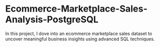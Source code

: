 # Ecommerce-Marketplace-Sales-Analysis-PostgreSQL
In this project, I dove into an ecommerce marketplace sales dataset to uncover meaningful business insights using advanced SQL techniques.
